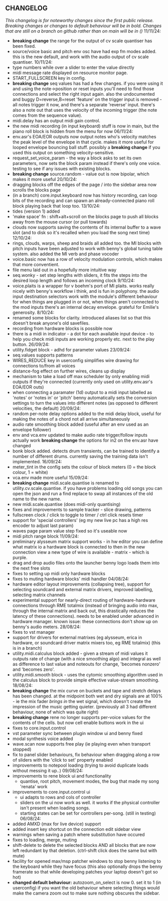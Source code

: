 ## CHANGELOG

*This changelog is for noteworthy changes since the first public release. Breaking changes or changes to default behaviour will be in bold. Changes that are still on a branch on github rather than on main will be in ()*
11/11/24:
- **breaking change** the range for the output of cv scale quantiser has been fixed.
- source/voice basic and pitch env osc have had exp fm modes added. this is the new default, and work with the audio output of cv scale quantiser.
10/11/24:
- type numbers while over a slider to enter the value directly
- midi message rate displayed on resource monitor page.
- START_FULLSCREEN key in config.
- **breaking change** seq values has had a few changes. if you were using it and using the note->position or reset inputs you'll need to find those connections and select the right input again. also the undocumented and buggy D=reverse,B=reset 'feature' on the trigger input is removed - all notes trigger it now, and there's a separate 'reverse' input. there's also a note out that uses the velocity of the incoming trigger (the note comes from the sequence value).
- midi.delay has an output midi gain control.
- the new midi recording (in input keyboard) stuff is now in main, but the piano roll block is hidden from the menu for now
06/11/24:
- env.asr's EOA/EOR outputs now output notes who's velocity matches the peak level of the envelope in that cycle. makes it more useful for looped envelope bouncing ball stuff. possibly a **breaking change** if you used this output on something velocity-sensitive.
- request_set_voice_param - the way a block asks to set its own parameters, now sets the block param instead if there's only one voice. testing to see if any issues with existing blocks.
- **breaking change** source.random - value out is now bipolar, which makes it more useful
20/10/24:
- dragging blocks off the edges of the page / into the sidebar area now scrolls the blocks page
- (in a branch) core.input.keyboard now has history recording, can loop bits of the recording and can spawn an already-connected piano roll block playing back that loop too.
13/10/24:
- tides (version 1) added
- 'make space' fn : shift+alt+scroll on the blocks page to push all blocks away from the mouse cursor (or pull towards)
- clouds now supports saving the contents of its internal buffer to a wave slot (and to disk so it's recalled when you load the song next time)
12/10/24:
- rings, clouds, warps, sheep and braids all added too. the MI blocks with pitch inputs have been adjusted to work with benny's global tuning table system. also added the MI verb and phase vocoder
- voice.basic now has a row of velocity modulation controls, which makes that more conventient.
- file menu laid out in a hopefully more intuitive way
- seq.wonky - set step lengths with sliders, it fits the steps into the desired loop length and follows an incoming clock
9/10/24:
- voice.plaits is a wrapper for v boehm's port of MI plaits. works really nicely with benny's workflow i think, and is fun in polyphony. the audio input destination selectors work with the module's different behaviour for when things are plugged in or not, when things aren't connected to the mod inputs there's an internal decay envelope. grateful for Emilie's generosity.
8/10/24:
- renamed some blocks for clarity. introduced aliases list so that this doesn't break anyone's old savefiles.
- recording from hardware blocks is possible now
- there is a midi in indicator - a dot for each available input device - to help you check midi inputs are working properly etc. next to the play button.
26/09/24:
- utility.fidget block - adhd for parameter values
23/09/24:
- seq.values supports patterns
- WIRES_REDUCE key in userconfig simplifies wire drawing for connections to/from all voices
- distance-fog effect on further wires, cleans up display
- mechanism to take a load off max scheduler by only enabling midi outputs if they're connected (currently only used on utility.env.asr's EOA/EOR outs)
- when connecting a paramater (1d) output to a midi input labelled as 'notes' or 'notes in' or 'pitch' benny automatically sets the conversion settings to turn the values into different notes (as opposed to different velocities, the default)
20/09/24:
- random per-note delay options added to the midi delay block, useful for making the notes of a chord not all arrive simultaneously
- audio rate smoothing block added (useful after an env used as an envelope follower)
- env and vca.env updated to make audio rate trigger/follow inputs actually work **breaking change** the options for in2 on the env.asr have changed
- bonk block added. detects drum transients, can be trained to identify a number of different drums. currently saving the training data isn't implemented.
16/09/24:
- meter_tint in the config sets the colour of block meters (0 = the block colour, 1 = white)
- vca.env made more useful
15/09/24:
- **breaking change** midi.scale.quantise is renamed to utility.cv.scale.quantise. if you have problems loading old songs you can open the json and run a find replace to swap all instances of the old name to the new name.
- new midi.scale.quantise (does midi-only quantising)
- fixes and improvements to sample tracker - slice drawing, patterns
- fullscreen clock / click to toggle to timer / ctrl click resets timer
- support for 'special controllers' (eg my new live pc has a high res encoder to adjust last param)
- waves page param value step fixed so it's useable now
- midi pitch range block
11/09/24:
- preliminary alysseum matrix support works - in hw editor you can define what matrix io a hardware block is connected to then in the new connection view a new type of wire is available - matrix - which is purple.
- drag and drop audio files onto the launcher benny logo loads them into the next free slots
- fixes to setting up midi only hardware blocks
- fixes to muting hardware blocks' midi handler
04/08/24:
- hardware editor layout improvements (collapsing tree), support for selecting soundcard and external matrix drivers, improved labelling, selecting matrix channels
- experimental support for nearly-direct routing of hardware-hardware connections through RME totalmix (instead of bringing audio into max, through the internal matrix and back out, this drastically reduces the latency of these connections). needs to be enabled under advanced in hardware manager. known issue: these connections don't show up on benny's audio meters.
28/08/24:
- fixes to vst manager
- support for drivers for external matrixes (eg alysseum, erica in hardware, or soundcard driver matrix mixers too, eg RME totalmix) (this is in a branch)
- utility.midi.calculus block added - given a stream of midi values it outputs rate of change (with a nice smoothing algo) and integral as well as difference to last value and noteouts for change, 'becomes nonzero' and 'becomes zero'.
- utility.midi.smooth block - uses the cytomic smoothing algorithm used in the calculus block to provide simple effective value-stream smoothing.
18/08/24:
- **breaking change** the mix curve on buckets and tape and stretch delays has been changed. at the midpoint both wet and dry signals are at 100% - ie the mix fader *brings in* the wet signal, which doesn't create the impression of the music getting quieter. (previously all 3 had different behaviour, none of which was quite right)
- **breaking change** rene no longer supports per-voice values for the contents of the cells. but now cell enable buttons work in the ui
- fixes to core.input.control
- vst parameter sync between plugin window ui and benny fixed
- modal synthesis voice added
- wave.scan now supports free play (ie playing even when transport stopped) 
- fix to panel slider behaviours, fix behaviour when dragging along a row of sliders with the 'click to set' property enabled
- improvements to notepool loading (trying to avoid duplicate loads without messing it up..)
09/08/24:
- improvements to rene block ui and functionality
    - quantise, root pitch, movement modes, the bug that made my song 'renata' work
- improvements to core.input.control ui
    - ui adapts to rows and cols of controller
    - sliders on the ui now work as well. it works if the physical controller isn't present when loading songs.
    - starting states can be set for controllers per-song. (still in testing)
06/08/24:
- added AMXD (max for live device) support
- added insert key shortcut on the connection edit sidebar view
- warnings when saving a patch where substitution have occured
- fixes to loading, merge, muting
- shift-delete to delete the selected blocks AND all blocks that are now left redundant by that deletion. (ctrl-shift click does the same but with mute)
- facility for opened max/msp patcher windows to stop benny listening to the keyboard while they have focus (this also optionally drops the benny framerate so that while developing patches your laptop doesn't got so hot)
- **changed default behaviour:** autozoom_on_select is now 0. set it to 1 (in userconfig) if you want the old behaviour where selecting things would make the camera zoom out to make sure nothing obscures the sidebar.
